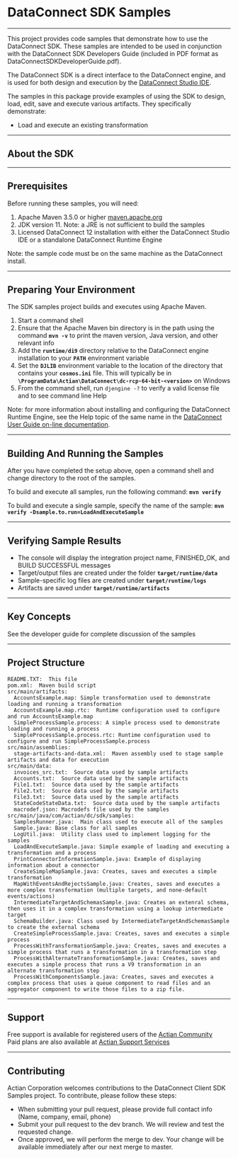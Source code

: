 
# DataConnect SDK Samples
---

This project provides code samples that demonstrate how to use the DataConnect SDK. These samples are intended to be used in conjunction with the DataConnect SDK Developers Guide (included in PDF format as DataConnectSDKDeveloperGuide.pdf).

The DataConnect SDK is a direct interface to the DataConnect engine, and is used for both design and execution by the [DataConnect Studio IDE](https://www.actian.com/data-integration/dataconnect-integration/).

The samples in this package provide examples of using the SDK to design, load, edit, save and execute various artifacts.  They specifically demonstrate:

* Load and execute an existing transformation

---
## About the SDK



---
## Prerequisites 

Before running these samples, you will need:

1. Apache Maven 3.5.0 or higher [maven.apache.org](https://maven.apache.org/)
2. JDK version 11. Note: a JRE is not sufficient to build the samples 
3. Licensed DataConnect 12 installation with either the DataConnect Studio IDE or a standalone DataConnect Runtime Engine
   
Note: the sample code must be on the same machine as the DataConnect install.

---
## Preparing Your Environment

The SDK samples project builds and executes using Apache Maven.

1. Start a command shell
1. Ensure that the Apache Maven bin directory is in the path using the command **`mvn -v`** to print the maven version, Java version, and other relevant info
1. Add the **`runtime/di9`** directory relative to the DataConnect engine installation to your **`PATH`** environment variable
1. Set the **`DJLIB`** environment variable to the location of the directory that contains your **`cosmos.ini`** file.  This will typically be in
**`\ProgramData\Actian\DataConnect\dc-rcp-64-bit-<version>`** on Windows
1. From the command shell, run `djengine -?` to verify a valid license file and to see command line Help

Note: for more information about installing and configuring the DataConnect Runtime Engine, see the Help topic of the same name in the [DataConnect User Guide on-line documentation](http://docs.actian.com/).

---
## Building And Running the Samples

After you have completed the setup above, open a command shell and change directory to the root of the samples.

To build and execute all samples, run the following command: **`mvn verify`**
	
To build and execute a single sample, specify the name of the sample: **`mvn verify -Dsample.to.run=LoadAndExecuteSample`**

---
## Verifying Sample Results

* The console will display the integration project name, FINISHED_OK, and BUILD SUCCESSFUL messages
* Target/output files are created under the folder  **`target/runtime/data`** 
* Sample-specific log files are created under **`target/runtime/logs`** 
* Artifacts are saved under **`target/runtime/artifacts`**

---
## Key Concepts

See the developer guide for complete discussion of the samples

---
## Project Structure
```
README.TXT:  This file
pom.xml:  Maven build script
src/main/artifacts:
  AccountsExample.map: Simple transformation used to demonstrate loading and running a transformation 
  AccountsExample.map.rtc:  Runtime configuration used to configure and run AccountsExample.map
  SimpleProcessSample.process: A simple process used to demonstrate loading and running a process
  SimpleProcessSample.process.rtc: Runtime configuration used to configure and run SimpleProcessSample.process
src/main/assemblies:
  stage-artifacts-and-data.xml:  Maven assembly used to stage sample artifacts and data for execution
src/main/data:
  invoices_src.txt:  Source data used by sample artifacts
  Accounts.txt:  Source data used by the sample artifacts
  File1.txt:  Source data used by the sample artifacts
  File2.txt:  Source data used by the sample artifacts
  File3.txt:  Source data used by the sample artifacts
  StateCodeStateData.txt:  Source data used by the sample artifacts
  macrodef.json: Macrodefs file used by the samples
src/main/java/com/actian/dc/sdk/samples:
  SamplesRunner.java:  Main class used to execute all of the samples
  Sample.java: Base class for all samples
  LogUtil.java:  Utility class used to implement logging for the samples
  LoadAndExecuteSample.java: Simple example of loading and executing a transformation and a process
  PrintConnectorInformationSample.java: Example of displaying information about a connector
  CreateSimpleMapSample.java: Creates, saves and executes a simple transformation
  MapWithEventsAndRejectsSample.java: Creates, saves and executes a more complex transformation (multiple targets, and none-default events/actions)
  IntermediateTargetAndSchemasSample.java: Creates an extenral schema, then uses it in a complex transformation using a lookup intermediate target
  SchemaBuilder.java: Class used by IntermediateTargetAndSchemasSample to create the external schema
  CreateSimpleProcessSample.java: Creates, saves and executes a simple process
  ProcessWithTransformationSample.java: Creates, saves and executes a simple process that runs a transformation in a transformation step
  ProcessWithAlternateTransformationSample.java: Creates, saves and executes a simple process that runs a V9 transformation in an alternate transformation step
  ProcessWithComponentsSample.java: Creates, saves and executes a complex process that uses a queue component to read files and an aggregator component to write those files to a zip file.
```
---
## Support

Free support is available for registered users of the [Actian Community](https://communities.actian.com/s/?_ga=2.42990309.1976004892.1553019528-1750363259.1548967681)  
Paid plans are also available at [Actian Support Services](https://www.actian.com/support-services/)



---
## Contributing

Actian Corporation welcomes contributions to the DataConnect Client SDK Samples project.  To contribute, please follow these steps:

* When submitting your pull request, please provide full contact info (Name, company, email, phone)
* Submit your pull request to the dev branch. We will review and test the requested change.  
* Once approved, we will perform the merge to dev.  Your change will be available immediately after our next merge to master.
